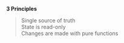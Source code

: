 **3 Principles**

> Single source of truth  
> State is read-only  
> Changes are made with pure functions  